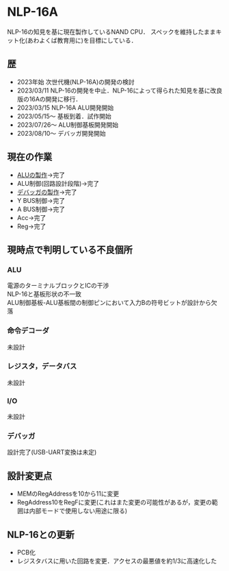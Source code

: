 # NLP-16A
NLP-16の知見を基に現在製作しているNAND CPU．
スペックを維持したままキット化(あわよくば教育用に)を目標にしている．
## 歴
- 2023年始 次世代機(NLP-16A)の開発の検討
- 2023/03/11 NLP-16の開発を中止．NLP-16によって得られた知見を基に改良版の16Aの開発に移行．
- 2023/03/15 NLP-16A ALU開発開始
- 2023/05/15～ 基板到着．試作開始
- 2023/07/26～ ALU制御基板開発開始
- 2023/08/10～ デバッガ開発開始

## 現在の作業
- [ALUの製作](./Hardware/alu_c)→完了
- ALU制御(回路設計段階)→完了
- [デバッガの製作](./Hardware/debugger)→完了
- Y BUS制御→完了
- A BUS制御→完了
- Acc→完了
- Reg→完了

## 現時点で判明している不良個所
### ALU  
電源のターミナルブロックとICの干渉  
NLP-16と基板形状の不一致  
ALU制御基板-ALU基板間の制御ピンにおいて入力Bの符号ビットが設計から欠落  
### 命令デコーダ
未設計  
### レジスタ，データバス  
未設計  
### I/O
未設計  

### デバッガ  
設計完了(USB-UART変換は未定)  

## 設計変更点  
- MEMのRegAddressを10から11に変更  
- RegAddress10をRegFに変更(これはまた変更の可能性があるが，変更の範囲は内部モードで使用しない用途に限る)  

## NLP-16との更新  
- PCB化  
- レジスタバスに用いた回路を変更．アクセスの最悪値を約1/3に高速化した  